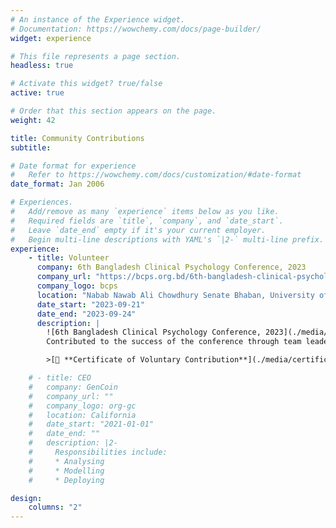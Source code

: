 ```yaml
---
# An instance of the Experience widget.
# Documentation: https://wowchemy.com/docs/page-builder/
widget: experience

# This file represents a page section.
headless: true

# Activate this widget? true/false
active: true

# Order that this section appears on the page.
weight: 42

title: Community Contributions
subtitle:

# Date format for experience
#   Refer to https://wowchemy.com/docs/customization/#date-format
date_format: Jan 2006

# Experiences.
#   Add/remove as many `experience` items below as you like.
#   Required fields are `title`, `company`, and `date_start`.
#   Leave `date_end` empty if it's your current employer.
#   Begin multi-line descriptions with YAML's `|2-` multi-line prefix.
experience:
    - title: Volunteer
      company: 6th Bangladesh Clinical Psychology Conference, 2023
      company_url: "https://bcps.org.bd/6th-bangladesh-clinical-psychology-conference-2023/"
      company_logo: bcps
      location: "Nabab Nawab Ali Chowdhury Senate Bhaban, University of Dhaka, Bangladesh"
      date_start: "2023-09-21"
      date_end: "2023-09-24"
      description: |
        ![6th Bangladesh Clinical Psychology Conference, 2023](./media/images/6th-Bangladesh-Clinical-Psychology-Conference-2023.jpg)
        Contributed to the success of the conference through team leadership and active participation in various sections. This experience significantly enhanced my knowledge of clinical psychology by providing valuable opportunities to network with renowned psychologists, gain practical insights into the field including ethical considerations, and learn from a range of case studies.

        >[📃 **Certificate of Voluntary Contribution**](./media/certificates/certificate-of-voluntary-contribution-6th-bangladesh-clinical-psychology-conference-2023.pdf)

    # - title: CEO
    #   company: GenCoin
    #   company_url: ""
    #   company_logo: org-gc
    #   location: California
    #   date_start: "2021-01-01"
    #   date_end: ""
    #   description: |2-
    #     Responsibilities include:
    #     * Analysing
    #     * Modelling
    #     * Deploying

design:
    columns: "2"
---
```

